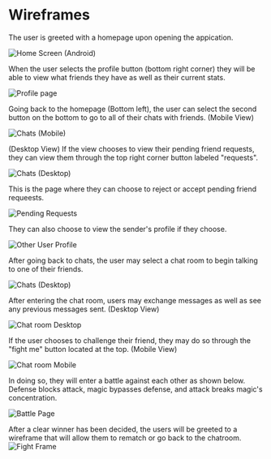 # Wireframes
The user is greeted with a homepage upon opening the appication.

![Home Screen (Android)](https://github.com/user-attachments/assets/5e098e75-cf83-420c-900b-d847b0da3658)

When the user selects the profile button (bottom right corner) they will be able to view what friends they have as well as their current stats.

![Profile page](https://github.com/user-attachments/assets/a9893f1d-4f4a-4378-b931-5a70b39bdb31)

Going back to the homepage (Bottom left), the user can select the second button on the bottom to go to all of their chats with friends. (Mobile View)

![Chats (Mobile)](https://github.com/user-attachments/assets/2964d10a-7ecf-4b03-ab3d-8cc92fc3cc0b)

(Desktop View) If the view chooses to view their pending friend requests, they can view them through the top right corner button labeled "requests".

![Chats (Desktop)](https://github.com/user-attachments/assets/ffd71393-8f24-4422-820e-74141faecdff)

This is the page where they can choose to reject or accept pending friend requeests.

![Pending Requests](https://github.com/user-attachments/assets/1a716f16-5425-4b45-9d73-ce1039f8ba93)

They can also choose to view the sender's profile if they choose.

![Other User Profile](https://github.com/user-attachments/assets/4b205cb4-ed4c-4580-8d56-27115089196a)

After going back to chats, the user may select a chat room to begin talking to one of their friends.

![Chats (Desktop)](https://github.com/user-attachments/assets/ffd71393-8f24-4422-820e-74141faecdff)

After entering the chat room, users may exchange messages as well as see any previous messages sent. (Desktop View)

![Chat room Desktop](https://github.com/user-attachments/assets/df19ff98-92a9-48ab-bf2e-3cc4ffa7e8d6)

If the user chooses to challenge their friend, they may do so through the "fight me" button located at the top. (Mobile View)

![Chat room Mobile](https://github.com/user-attachments/assets/32131cb6-5508-463f-aa67-a09c3c9ef77e)

In doing so, they will enter a battle against each other as shown below. Defense blocks attack, magic bypasses defense, and attack breaks magic's concentration.

![Battle Page](https://github.com/user-attachments/assets/a9404da6-e775-4207-ace4-63014b2c1722)

After a clear winner has been decided, the users will be greeted to a wireframe that will allow them to rematch or go back to the chatroom.
![Fight Frame](https://github.com/user-attachments/assets/a34c1a36-6132-4ecb-a41e-5e9b50269151)
